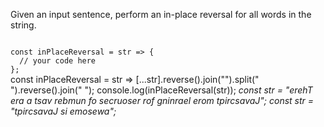 Given an input sentence, perform an in-place reversal for all words in the string.

<codeblock language="javascript" type="exercise" testMode="multipleInput">
<code>
const inPlaceReversal = str => {
  // your code here
};
</code>

<solution>
const inPlaceReversal = str => [...str].reverse().join("").split(" ").reverse().join(" ");
</solution>

<testcases>
<caller>
console.log(inPlaceReversal(str));
</caller>
<testcase>
<i>
const str = "erehT era a tsav rebmun fo secruoser rof gninrael erom tpircsavaJ";
</i>
</testcase>
<testcase>
<i>
const str = "tpircsavaJ si emosewa";
</i>
</testcase>
</testcases>
</codeblock>